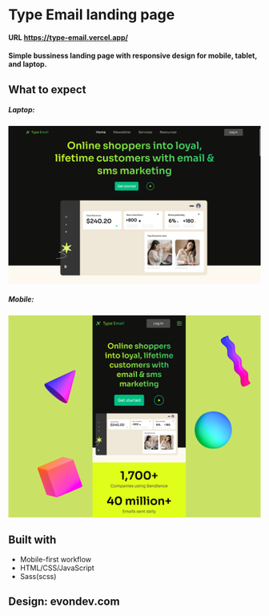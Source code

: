 # Type Email landing page

#### URL https://type-email.vercel.app/

#### Simple bussiness landing page with responsive design for mobile, tablet, and laptop.

## What to expect

##### Laptop:

![Type Email](overviewLaptop.png)

##### Mobile:

![Type Email](overviewMobile.png)

## Built with

-  Mobile-first workflow
-  HTML/CSS/JavaScript
-  Sass(scss)

## Design: evondev.com
